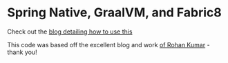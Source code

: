 #  Spring Native, GraalVM, and Fabric8

 
Check out the [blog detailing how to use this](https://joshlong.com/jl/blogPost/fabric8-and-spring-native.html)


This code was based off the excellent blog and work [of Rohan Kumar](https://itnext.io/writing-kubernetes-sample-controller-in-java-c8edc38f348f) - thank you!